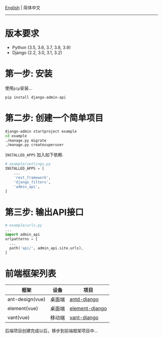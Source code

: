 [English](./README.md) | 简体中文

----

# 版本要求

* Python (3.5, 3.6, 3.7, 3.8, 3.9)
* Django (2.2, 3.0, 3.1, 3.2)

# 第一步: 安装

使用`pip`安装...

    pip install django-admin-api


# 第二步: 创建一个简单项目

```bash
django-admin startproject example
cd example
./manage.py migrate
./manage.py createsuperuser
```

`INSTALLED_APPS` 加入如下依赖.
```python
# example/settings.py
INSTALLED_APPS = [
    ...
    'rest_framework',
    'django_filters',
    'admin_api',
]
```

# 第三步: 输出API接口
```python
# example/urls.py
...
import admin_api
urlpatterns = [
  ...
  path('api/', admin_api.site.urls),
]
```

# 前端框架列表

框架 | 设备 | 项目
---|---|---
ant-design(vue) | 桌面端 | [antd-django](https://github.com/django-extend/antd-django.git)
element(vue) | 桌面端 | [element-django](https://github.com/django-extend/element-django.git)
vant(vue) | 移动端 | [vant-django](https://github.com/django-extend/vant-django.git)

后端项目创建完成以后，移步到前端框架项目中...

